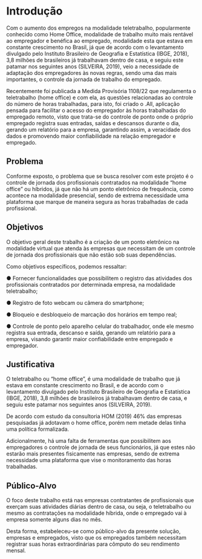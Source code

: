 # Introdução

Com o aumento dos empregos na modalidade teletrabalho, popularmente conhecido como Home Office, modalidade de trabalho muito mais rentável ao empregador e benéfica ao empregado, modalidade esta que estava em constante crescimento no Brasil, já que de acordo com o levantamento divulgado pelo Instituto Brasileiro de Geografia e Estatística (IBGE, 2018), 3,8 milhões de brasileiros já trabalhavam dentro de casa, e seguiu este patamar nos seguintes anos (SILVEIRA, 2019), veio a necessidade de adaptação dos empregadores às novas regras, sendo uma das mais importantes, o controle da jornada de trabalho do empregado.

Recentemente foi publicada a Medida Provisória 1108/22 que regulamenta o teletrabalho (home office) e com ela, as questões relacionadas ao controle do número de horas trabalhadas, para isto, foi criado o .All, aplicação pensada para facilitar o acesso do empregador às horas trabalhadas do empregado remoto, visto que trata-se do controle de ponto onde o próprio empregado registra suas entradas, saídas e descansos durante o dia, gerando um relatório para a empresa, garantindo assim, a veracidade dos dados e promovendo maior confiabilidade na relação empregador e empregado.


## Problema

Conforme exposto, o problema que se busca resolver com este projeto é o controle de jornada dos profissionais contratados na modalidade “home office” ou híbridos, já que não há um ponto eletrônico de frequência, como acontece na modalidade presencial, sendo de extrema necessidade uma plataforma que marque de maneira segura as horas trabalhadas de cada profissional.



## Objetivos

O objetivo geral deste trabalho é a criação de um ponto eletrônico na modalidade virtual que atenda às empresas que necessitam de um controle de jornada dos profissionais que não estão sob suas dependências. 

Como objetivos específicos, podemos ressaltar:

● Fornecer funcionalidades que possibilitem o registro das atividades dos profissionais contratados por determinada empresa, na modalidade teletrabalho;

● Registro de foto webcam ou câmera do smartphone;

● Bloqueio e desbloqueio de marcação dos horários em tempo real;

● Controle de ponto pelo aparelho celular do trabalhador, onde ele mesmo registra sua entrada, descanso e saída, gerando um relatório para a empresa, visando garantir maior confiabilidade entre empregado e empregador.


## Justificativa

O teletrabalho ou “home office”, é uma modalidade de trabalho que já estava em constante crescimento no Brasil, e de acordo com o levantamento divulgado pelo Instituto Brasileiro de Geografia e Estatística (IBGE, 2018), 3,8 milhões de brasileiros já trabalhavam dentro de casa, e seguiu este patamar nos seguintes anos (SILVEIRA, 2019). 
 

De acordo com estudo da consultoria HOM (2019) 46% das empresas pesquisadas já adotavam o home office, porém nem metade delas tinha uma política formalizada.
 
 
Adicionalmente, há uma falta de ferramentas que possibilitem aos empregadores o controle de jornada de seus funcionários, já que estes não estarão mais presentes fisicamente nas empresas, sendo de extrema necessidade uma plataforma que vise o monitoramento das horas trabalhadas. 


## Público-Alvo

O foco deste trabalho está nas empresas contratantes de profissionais que exerçam suas atividades diárias dentro de casa, ou seja, o teletrabalho ou mesmo as contratações na modalidade híbrida, onde o empregado vai à empresa somente alguns dias no mês. 

Desta forma, estabeleceu-se como público-alvo da presente solução, empresas e empregados, visto que os empregados também necessitam registrar suas horas extraordinárias para cômputo do seu rendimento mensal.  

